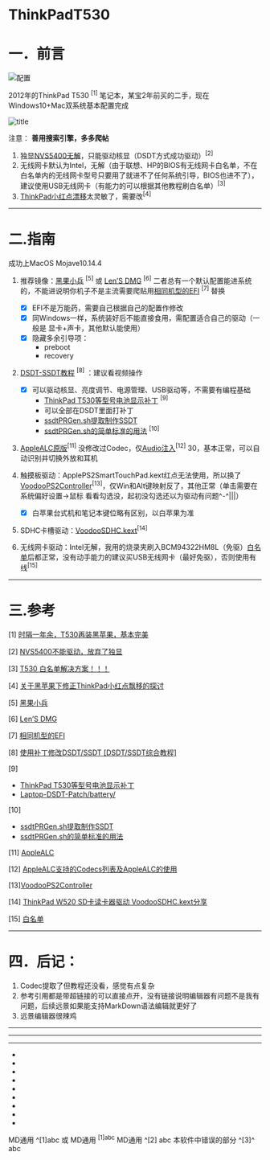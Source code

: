 # ThinkPadT530

# 一．前言
![配置](https://i.imgur.com/mNrrsPx.png)

2012年的ThinkPad T530 <sup>[1]</sup> 笔记本，某宝2年前买的二手，现在Windows10+Mac双系统基本配置完成

![title](https://i.imgur.com/PHtV0hJ.png)

注意：
**善用搜索引擎，多多爬帖**
1. 独显[NVS5400无解](https://xratzh.com/2017/12/26/T430安装折腾macOS/)，只能驱动核显（DSDT方式成功驱动）<sup>[2]</sup>
2. 无线网卡默认为Intel，无解（由于联想、HP的BIOS有无线网卡白名单，不在白名单内的无线网卡型号只要用了就进不了任何系统引导，BIOS也进不了），建议使用USB无线网卡（有能力的可以根据其他教程刷白名单）<sup>[3]</sup>
3. [ThinkPad小红点漂移](http://bbs.pcbeta.com/forum.php?mod=viewthread&tid=1794564&highlight=%B9%D8%D3%DA%BA%DA%C6%BB%B9%FB%CF%C2%D0%DE%D5%FDThinkPad%D0%A1%BA%EC%B5%E3%C6%AE%D2%C6%B5%C4%CC%BD%CC%D6)太灵敏了，需要改<sup>[4]</sup>

---
 


# 二.指南

 

成功上MacOS Mojave10.14.4

1. 推荐镜像：[黑果小兵](https://blog.daliansky.net)   <sup>[5]</sup> 或   [Len’S DMG](http://bbs.pcbeta.com/search.php?mod=forum&searchid=3518&orderby=lastpost&ascdesc=desc&searchsubmit=yes&kw=Len) <sup>[6]</sup>
二者总有一个默认配置能进系统的，不能进说明你机子不是主流需要爬贴用[相同机型的EFI](http://bbs.pcbeta.com/viewthread-1795904-1-1.html) <sup>[7]</sup> 替换
 	- [x] EFI不是万能药，需要自己根据自己的配置作修改
 	- [x] 同Windows一样，系统装好后不能直接食用，需配置适合自己的驱动（一般是 显卡+声卡，其他默认能使用）
 	- [x] 隐藏多余引导项：
 		- preboot
 		- recovery 
 
4. [DSDT-SSDT教程](http://bbs.pcbeta.com/forum.php?mod=viewthread&tid=1571455) <sup>[8]</sup> ：建议看视频操作
	- [x] 可以驱动核显、亮度调节、电源管理、USB驱动等，不需要有编程基础
		* [ThinkPad T530等型号电池显示补丁](https://github.com/RehabMan/Laptop-DSDT-Patch/blob/master/battery/battery_Lenovo-X220.txt) <sup>[9]</sup>
		* 可以全部在DSDT里面打补丁
		* [ssdtPRGen.sh提取制作SSDT](http://bbs.pcbeta.com/viewthread-1612058-1-7.html)     
		* [ssdtPRGen.sh的简单标准的用法](http://bbs.pcbeta.com/viewthread-1720374-1-2.html) <sup>[10]</sup>
3. [AppleALC原版](https://github.com/acidanthera/AppleALC/releases)<sup>[11]</sup> 没修改过Codec，仅[Audio注入](https://blog.daliansky.net/AppleALC-Supported-codecs.html)<sup>[12]</sup> 30，基本正常，可以自动识别并切换外放和耳机
4. 触摸板驱动：ApplePS2SmartTouchPad.kext红点无法使用，所以换了[VoodooPS2Controller](https://bitbucket.org/RehabMan/os-x-voodoo-ps2-controller/downloads/)<sup>[13]</sup>，仅Win和Alt键映射反了，其他正常（单击需要在系统偏好设置->鼠标 看看勾选没，起初没勾选还以为驱动有问题^-^|||）

	- [x] 白苹果台式机和笔记本键位略有区别，以白苹果为准

5. SDHC卡槽驱动：[VoodooSDHC.kext](http://bbs.pcbeta.com/forum.php?mod=viewthread&tid=1259442&highlight=VoodooSDHC.kext)<sup>[14]</sup>
6. 无线网卡驱动：Intel无解，我用的烧录夹刷入BCM94322HM8L（免驱）[白名单](http://bbs.pcbeta.com/search.php?mod=forum&searchid=700&orderby=lastpost&ascdesc=desc&searchsubmit=yes&kw=%B0%D7%C3%FB%B5%A5)后都正常，没有动手能力的建议买USB无线网卡（最好免驱），否则使用有线<sup>[15]</sup>

---

# 三.参考

 

[1] [时隔一年余，T530再装黑苹果，基本完美](http://bbs.pcbeta.com/forum.php?mod=viewthread&tid=1662532&highlight=T530)

[2] [NVS5400不能驱动，放弃了独显](https://xratzh.com/2017/12/26/T430安装折腾macOS/)

[3] [T530 白名单解决方案！！！](http://bbs.pcbeta.com/forum.php?mod=viewthread&tid=1590994&highlight=T530)

[4] [关于黑苹果下修正ThinkPad小红点飘移的探讨](http://bbs.pcbeta.com/forum.php?mod=viewthread&tid=1794564&highlight=%B9%D8%D3%DA%BA%DA%C6%BB%B9%FB%CF%C2%D0%DE%D5%FDThinkPad%D0%A1%BA%EC%B5%E3%C6%AE%D2%C6%B5%C4%CC%BD%CC%D6)

[5] [黑果小兵](https://blog.daliansky.net)

[6] [Len’S DMG](http://bbs.pcbeta.com/search.php?mod=forum&searchid=3518&orderby=lastpost&ascdesc=desc&searchsubmit=yes&kw=Len) 
   
[7] [相同机型的EFI](http://bbs.pcbeta.com/viewthread-1795904-1-1.html)

[8] [使用补丁修改DSDT/SSDT [DSDT/SSDT综合教程]](http://bbs.pcbeta.com/forum.php?mod=viewthread&tid=1571455)

[9] 
* [ThinkPad T530等型号电池显示补丁](https://github.com/RehabMan/Laptop-DSDT-Patch/blob/master/battery/battery_Lenovo-X220.txt)  
* [Laptop-DSDT-Patch/battery/](https://github.com/RehabMan/Laptop-DSDT-Patch/tree/master/battery)

[10] 
* [ssdtPRGen.sh提取制作SSDT](http://bbs.pcbeta.com/viewthread-1612058-1-7.html)     
* [ssdtPRGen.sh的简单标准的用法](http://bbs.pcbeta.com/viewthread-1720374-1-2.html) 

[11] [AppleALC](https://github.com/acidanthera/AppleALC/releases)

[12] [AppleALC支持的Codecs列表及AppleALC的使用](https://blog.daliansky.net/AppleALC-Supported-codecs.html)

[13][VoodooPS2Controller](https://bitbucket.org/RehabMan/os-x-voodoo-ps2-controller/downloads/)

[14] [ThinkPad W520 SD卡读卡器驱动 VoodooSDHC.kext分享](http://bbs.pcbeta.com/forum.php?mod=viewthread&tid=1259442&highlight=VoodooSDHC.kext)

[15] [白名单](http://bbs.pcbeta.com/search.php?mod=forum&searchid=700&orderby=lastpost&ascdesc=desc&searchsubmit=yes&kw=%B0%D7%C3%FB%B5%A5)
 
---

# 四．后记：

1. Codec提取了但教程还没看，感觉有点复杂
2. 参考引用都是带超链接的可以直接点开，没有链接说明编辑器有问题不是我有问题，后续远景如果能支持MarkDown语法编辑就更好了
3. 远景编辑器很辣鸡
 

---
---
---


-
-
-
-
-
-
-
-
-

MD通用 ^[1]abc 或 MD通用 <sup>[1]abc</sup>
MD通用 ^[2] abc
本软件中错误的部分 ^[3]^ abc